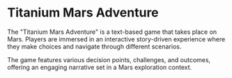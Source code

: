 # Titanium Mars Adventure

<p>The "Titanium Mars Adventure" is a text-based game that takes place on Mars. Players are immersed in an interactive story-driven experience where they make choices and navigate through different scenarios.</p>
<p>The game features various decision points, challenges, and outcomes, offering an engaging narrative set in a Mars exploration context.</p>

